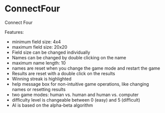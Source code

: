 # ConnectFour
Connect Four

Features:
- minimum field size: 4x4
- maximum field size: 20x20
- Field size can be changed individually
- Names can be changed by double clicking on the name
- maximum name length: 10
- names are reset when you change the game mode and restart the game
- Results are reset with a double click on the results
- Winning streak is highlighted
- help message box for non-intuitive game operations, like changing names or resetting results
- two game modes: human vs. human and human vs. computer
- difficulty level is changeable between 0 (easy) and 5 (difficult)
- AI is based on the alpha-beta algorithm
